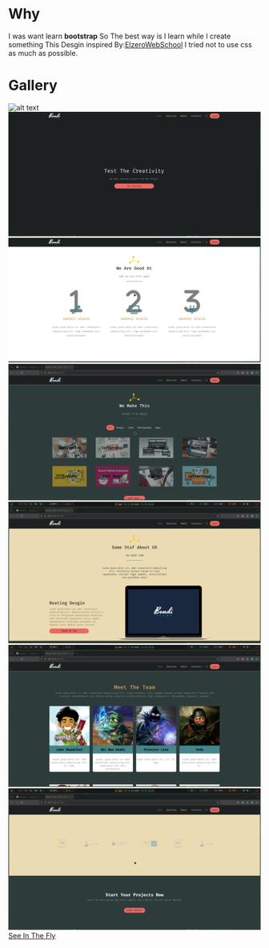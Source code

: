 # Why

I was want learn **bootstrap** So
The best way is I learn while I create something
This Desgin inspired By:[ElzeroWebSchool](https://youtube.com/playlist?list=PLDoPjvoNmBAyvm7f--dc6XqkpfDcen_vQ&si=wSBEo5Q1Nsk7J1Pj)
I tried not to use css as much as possible.

# Gallery

![alt text](./assets/image1.png)
![alt text](./assets/image2.png)
![alt text](./assets/image3.png)
![alt text](./assets/image4.png)
![alt text](./assets/image5.png)
![alt text](./assets/image6.png)
![alt text](./assets/image7.png)
[ See In The Fly ](https://u-shen.github.io/Bandi-Web-Site/#)
